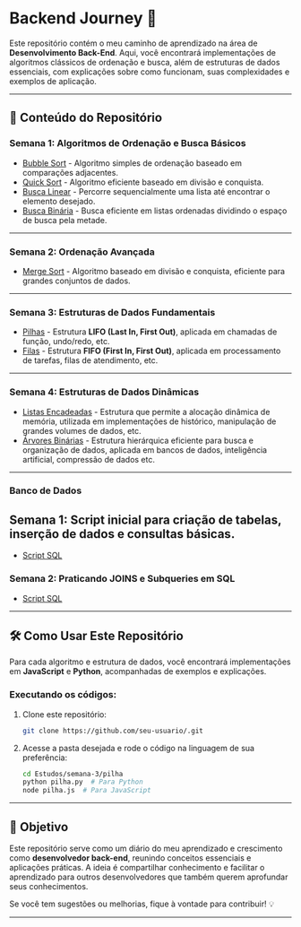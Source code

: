 # Backend Journey 🚀

Este repositório contém o meu caminho de aprendizado na área de **Desenvolvimento Back-End**. Aqui, você encontrará implementações de algoritmos clássicos de ordenação e busca, além de estruturas de dados essenciais, com explicações sobre como funcionam, suas complexidades e exemplos de aplicação.

---

## 📌 Conteúdo do Repositório

### Semana 1: Algoritmos de Ordenação e Busca Básicos
- [Bubble Sort](Estudos\AlgortimosDeBusca\semana-1\bubble-sort) - Algoritmo simples de ordenação baseado em comparações adjacentes.
- [Quick Sort](Estudos\AlgortimosDeBusca\semana-1\quick-sort) - Algoritmo eficiente baseado em divisão e conquista.
- [Busca Linear](Estudos\AlgortimosDeBusca\semana-1\busca-linear) - Percorre sequencialmente uma lista até encontrar o elemento desejado.
- [Busca Binária](Estudos\AlgortimosDeBusca\semana-1\busca-binaria) - Busca eficiente em listas ordenadas dividindo o espaço de busca pela metade.

---

### Semana 2: Ordenação Avançada
- [Merge Sort](Estudos\AlgortimosDeBusca\semana-2\merge-sort-implementation) - Algoritmo baseado em divisão e conquista, eficiente para grandes conjuntos de dados.

---

### Semana 3: Estruturas de Dados Fundamentais
- [Pilhas](Estudos\AlgortimosDeBusca\semana-3) - Estrutura **LIFO (Last In, First Out)**, aplicada em chamadas de função, undo/redo, etc.
- [Filas](\Estudos\AlgortimosDeBusca\semana-3) - Estrutura **FIFO (First In, First Out)**, aplicada em processamento de tarefas, filas de atendimento, etc.

---

### Semana 4: Estruturas de Dados Dinâmicas
- [Listas Encadeadas](Estudos\AlgortimosDeBusca\semana-4) - Estrutura que permite a alocação dinâmica de memória, utilizada em implementações de histórico, manipulação de grandes volumes de dados, etc.
- [Árvores Binárias](Estudos\AlgortimosDeBusca\semana-4) - Estrutura hierárquica eficiente para busca e organização de dados, aplicada em bancos de dados, inteligência artificial, compressão de dados etc.

---

### Banco de Dados 

## Semana 1: Script inicial para criação de tabelas, inserção de dados e consultas básicas.
- [Script SQL](Estudos\BancoDeDados\semana-1) 

### Semana 2: Praticando JOINS e Subqueries em SQL
- [Script SQL](Estudos\BancoDeDados\semana-2) 

---

## 🛠️ Como Usar Este Repositório

Para cada algoritmo e estrutura de dados, você encontrará implementações em **JavaScript** e **Python**, acompanhadas de exemplos e explicações. 

### Executando os códigos:
1. Clone este repositório:
   ```bash
   git clone https://github.com/seu-usuario/.git
   ```
2. Acesse a pasta desejada e rode o código na linguagem de sua preferência:
   ```bash
   cd Estudos/semana-3/pilha
   python pilha.py  # Para Python
   node pilha.js  # Para JavaScript
   ```

---

## 🎯 Objetivo

Este repositório serve como um diário do meu aprendizado e crescimento como **desenvolvedor back-end**, reunindo conceitos essenciais e aplicações práticas. A ideia é compartilhar conhecimento e facilitar o aprendizado para outros desenvolvedores que também querem aprofundar seus conhecimentos.

Se você tem sugestões ou melhorias, fique à vontade para contribuir! 💡

---




